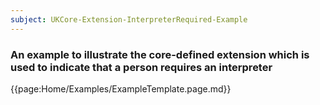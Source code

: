 ```yaml
---
subject: UKCore-Extension-InterpreterRequired-Example
---
```

### An example to illustrate the core-defined extension which is used to indicate that a person requires an interpreter

{{page:Home/Examples/ExampleTemplate.page.md}}